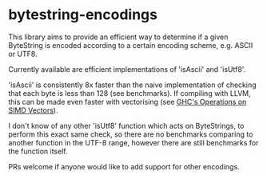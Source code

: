 # bytestring-encodings

This library aims to provide an efficient way to determine if a given ByteString
is encoded according to a certain encoding scheme, e.g. ASCII or UTF8.

Currently available are efficient implementations of 'isAscii' and 'isUtf8'.

'isAscii' is consistently 8x faster than the naive implementation of checking
that each byte is less than 128 (see benchmarks). If compiling with LLVM, this
can be made even faster with vectorising (see [GHC's Operations on SIMD Vectors](https://hackage.haskell.org/package/ghc-prim-0.5.1.1/docs/GHC-Prim.html#g:29)).

I don't know of any other 'isUtf8' function which acts on ByteStrings, to perform
this exact same check, so there are no benchmarks comparing to another function in
the UTF-8 range, however there are still benchmarks for the function itself.

PRs welcome if anyone would like to add support for other encodings. 
